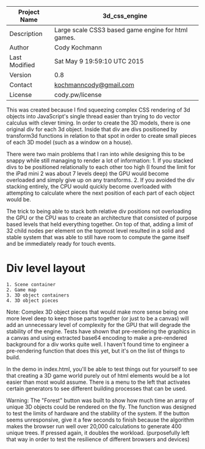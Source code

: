 |Project Name|3d_css_engine|
|---|---|
|Description|Large scale CSS3 based game engine for html games. |
| Author | Cody Kochmann |
| Last Modified | Sat May 9 19:59:10 UTC 2015 |
| Version | 0.8 |
| Contact | kochmanncody@gmail.com |
| License | cody.pw/license |


This was created because I find squeezing complex CSS rendering of 3d objects into JavaScript's single thread easier than trying to do vector calculus with clever timing. In order to create the 3D models, there is one original div for each 3d object. Inside that div are divs positioned by transform3d functions in relation to that spot in order to create small pieces of each 3D model (such as a window on a house). 

There were two main problems that I ran into while designing this to be snappy while still managing to render a lot of information:
	1. If you stacked divs to be positioned relationally to each other too high (I found the limit for the iPad mini 2 was about 7 levels deep) the GPU would become overloaded and simply give up on any transforms.
	2. If you avoided the div stacking entirely, the CPU would quickly become overloaded with attempting to calculate where the next position of each part of each object would be. 

The trick to being able to stack both relative div positions not overloading the GPU or the CPU was to create an architecture that consisted of purpose based levels that held everything together. On top of that, adding a limit of 32 child nodes per element on the topmost level resulted in a solid and stable system that was able to still have room to compute the game itself and be immediately ready for touch events. 

# Div level layout
	1. Scene container
	2. Game map
	3. 3D object containers
	4. 3D object pieces

Note: Complex 3D object pieces that would make more sense being one more level deep to keep those parts together (or just to be a canvas) will add an unnecessary level of complexity for the GPU that will degrade the stability of the engine. Tests have shown that pre-rendering the graphics in a canvas and using extracted base64 encoding to make a pre-rendered background for a div works quite well. I haven't found time to engineer a pre-rendering function that does this yet, but it's on the list of things to build.

In the demo in index.html, you'll be able to test things out for yourself to see that creating a 3D game world purely out of html elements would be a lot easier than most would assume. There is a menu to the left that activates certain generators to see different building processes that can be used. 

Warning: The "Forest" button was built to show how much time an array of unique 3D objects could be rendered on the fly. The function was designed to test the limits of hardware and the stability of the system. If the button seems unresponsive, give it a few seconds to finish because the algorithm makes the browser run well over 20,000 calculations to generate 400 unique trees. If pressed again, it doubles the workload. (purposefully left that way in order to test the resilience of different browsers and devices)